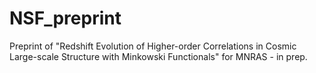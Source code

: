 # NSF_preprint
Preprint of "Redshift Evolution of Higher-order Correlations in Cosmic Large-scale Structure with Minkowski Functionals" for MNRAS - in prep.
